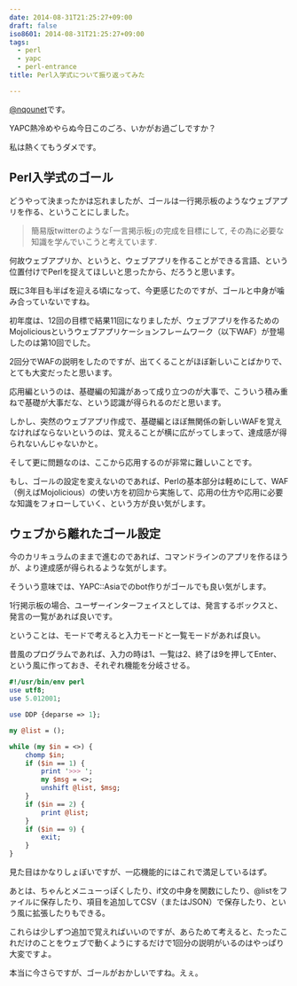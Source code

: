 ```yaml
---
date: 2014-08-31T21:25:27+09:00
draft: false
iso8601: 2014-08-31T21:25:27+09:00
tags:
  - perl
  - yapc
  - perl-entrance
title: Perl入学式について振り返ってみた

---
```


[@nqounet](https://twitter.com/nqounet)です。

YAPC熱冷めやらぬ今日このごろ、いかがお過ごしですか？

私は熱くてもうダメです。

## Perl入学式のゴール

どうやって決まったかは忘れましたが、ゴールは一行掲示板のようなウェブアプリを作る、ということにしました。

> 簡易版twitterのような｢一言掲示板｣の完成を目標にして, その為に必要な知識を学んでいこうと考えています.

何故ウェブアプリか、というと、ウェブアプリを作ることができる言語、という位置付けでPerlを捉えてほしいと思ったから、だろうと思います。

既に3年目も半ばを迎える頃になって、今更感じたのですが、ゴールと中身が噛み合っていないですね。

初年度は、12回の目標で結果11回になりましたが、ウェブアプリを作るためのMojoliciousというウェブアプリケーションフレームワーク（以下WAF）が登場したのは第10回でした。

2回分でWAFの説明をしたのですが、出てくることがほぼ新しいことばかりで、とても大変だったと思います。

応用編というのは、基礎編の知識があって成り立つのが大事で、こういう積み重ねで基礎が大事だな、という認識が得られるのだと思います。

しかし、突然のウェブアプリ作成で、基礎編とほぼ無関係の新しいWAFを覚えなければならないというのは、覚えることが横に広がってしまって、達成感が得られないんじゃないかと。

そして更に問題なのは、ここから応用するのが非常に難しいことです。

もし、ゴールの設定を変えないのであれば、Perlの基本部分は軽めにして、WAF（例えばMojolicious）の使い方を初回から実施して、応用の仕方や応用に必要な知識をフォローしていく、という方が良い気がします。

## ウェブから離れたゴール設定

今のカリキュラムのままで進むのであれば、コマンドラインのアプリを作るほうが、より達成感が得られるような気がします。

そういう意味では、YAPC::Asiaでのbot作りがゴールでも良い気がします。

1行掲示板の場合、ユーザーインターフェイスとしては、発言するボックスと、発言の一覧があれば良いです。

ということは、モードで考えると入力モードと一覧モードがあれば良い。

昔風のプログラムであれば、入力の時は1、一覧は2、終了は9を押してEnter、という風に作っておき、それぞれ機能を分岐させる。

```perl
#!/usr/bin/env perl
use utf8;
use 5.012001;

use DDP {deparse => 1};

my @list = ();

while (my $in = <>) {
    chomp $in;
    if ($in == 1) {
        print '>>> ';
        my $msg = <>;
        unshift @list, $msg;
    }
    if ($in == 2) {
        print @list;
    }
    if ($in == 9) {
        exit;
    }
}
```

見た目はかなりしょぼいですが、一応機能的にはこれで満足しているはず。

あとは、ちゃんとメニューっぽくしたり、if文の中身を関数にしたり、@listをファイルに保存したり、項目を追加してCSV（またはJSON）で保存したり、という風に拡張したりもできる。

これらは少しずつ追加で覚えればいいのですが、あらためて考えると、たったこれだけのことをウェブで動くようにするだけで1回分の説明がいるのはやっぱり大変ですよ。

本当に今さらですが、ゴールがおかしいですね。えぇ。
